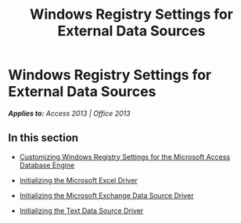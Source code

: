 ﻿---
title: Windows Registry Settings for External Data Sources
TOCTitle: Windows Registry Settings for External Data Sources
ms:assetid: bfd5e88e-3a0b-41e5-8a0d-9dd34ac6cbd3
ms:mtpsurl: https://msdn.microsoft.com/en-us/library/Dn161249(v=office.15)
ms:contentKeyID: 52074216
ms.date: 09/18/2015
mtps_version: v=office.15
---

# Windows Registry Settings for External Data Sources


_**Applies to:** Access 2013 | Office 2013_

## In this section

  - [Customizing Windows Registry Settings for the Microsoft Access Database Engine](customizing-windows-registry-settings-for-the-microsoft-access-database-engine.md)

  - [Initializing the Microsoft Excel Driver](initializing-the-microsoft-excel-driver.md)

  - [Initializing the Microsoft Exchange Data Source Driver](initializing-the-microsoft-exchange-data-source-driver.md)

  - [Initializing the Text Data Source Driver](initializing-the-text-data-source-driver.md)

